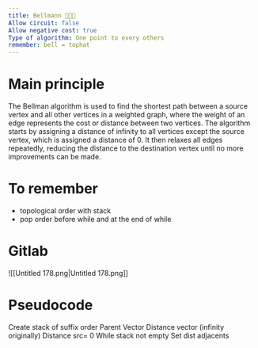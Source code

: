 ```yaml
---
title: Bellmann 🔔🧑‍💼
Allow circuit: false
Allow negative cost: true
Type of algorithm: One point to every others
remember: bell = tophat
---
```

# Main principle
The Bellman algorithm is used to find the shortest path between a source vertex and all other vertices in a weighted graph, where the weight of an edge represents the cost or distance between two vertices. The algorithm starts by assigning a distance of infinity to all vertices except the source vertex, which is assigned a distance of 0. It then relaxes all edges repeatedly, reducing the distance to the destination vertex until no more improvements can be made.
  
# To remember
- topological order with stack
- pop order before while and at the end of while
  
# Gitlab
![[Untitled 178.png|Untitled 178.png]]

# Pseudocode
Create stack of suffix order
Parent Vector
Distance vector (infinity originally)
Distance src= 0
While stack not empty
Set dist adjacents